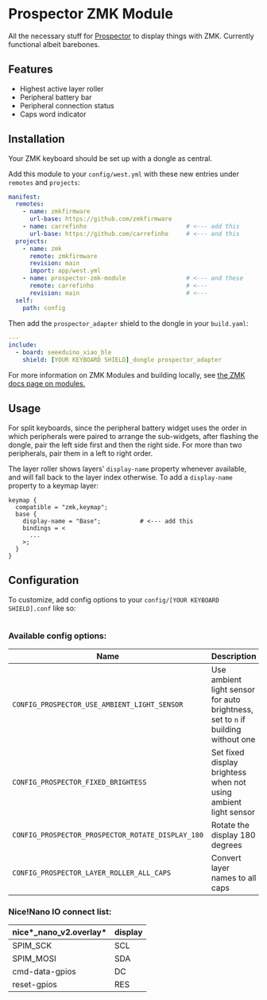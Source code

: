 # Prospector ZMK Module

All the necessary stuff for [Prospector](https://github.com/carrefinho/prospector) to display things with ZMK. Currently functional albeit barebones.

## Features

*   Highest active layer roller
*   Peripheral battery bar
*   Peripheral connection status
*   Caps word indicator

## Installation

Your ZMK keyboard should be set up with a dongle as central.

Add this module to your `config/west.yml` with these new entries under `remotes` and `projects`:

```yaml
manifest:
  remotes:
    - name: zmkfirmware
      url-base: https://github.com/zmkfirmware
    - name: carrefinho                            # <--- add this
      url-base: https://github.com/carrefinho     # <--- and this
  projects:
    - name: zmk
      remote: zmkfirmware
      revision: main
      import: app/west.yml
    - name: prospector-zmk-module                 # <--- and these
      remote: carrefinho                          # <---
      revision: main                              # <---
  self:
    path: config
```

Then add the `prospector_adapter` shield to the dongle in your `build.yaml`:

```yaml
---
include:
  - board: seeeduino_xiao_ble
    shield: [YOUR KEYBOARD SHIELD]_dongle prospector_adapter
```

For more information on ZMK Modules and building locally, see [the ZMK docs page on modules.](https://zmk.dev/docs/features/modules)

## Usage

For split keyboards, since the peripheral battery widget uses the order in which peripherals were paired to arrange the sub-widgets, after flashing the dongle, pair the left side first and then the right side. For more than two peripherals, pair them in a left to right order.

The layer roller shows layers' `display-name` property whenever available, and will fall back to the layer index otherwise. To add a `display-name` property to a keymap layer:

```dts
keymap {
  compatible = "zmk,keymap";
  base {
    display-name = "Base";           # <--- add this
    bindings = <
      ...
    >;
  }
}
```

## Configuration

To customize, add config options to your `config/[YOUR KEYBOARD SHIELD].conf` like so:

```ini

```

### Available config options:

| Name                                              | Description                                                                      | Default    |
| ------------------------------------------------- | -------------------------------------------------------------------------------- | ---------- |
| `CONFIG_PROSPECTOR_USE_AMBIENT_LIGHT_SENSOR`      | Use ambient light sensor for auto brightness, set to `n` if building without one | y          |
| `CONFIG_PROSPECTOR_FIXED_BRIGHTESS`               | Set fixed display brightess when not using ambient light sensor                  | 50 (1-100) |
| `CONFIG_PROSPECTOR_PROSPECTOR_ROTATE_DISPLAY_180` | Rotate the display 180 degrees                                                   | n          |
| `CONFIG_PROSPECTOR_LAYER_ROLLER_ALL_CAPS`         | Convert layer names to all caps                                                  | n          |

### Nice!Nano IO connect list:

| nice*\_nano\_v2.overlay* | display |
| :----------------------- | :------ |
| SPIM\_SCK                | SCL     |
| SPIM\_MOSI               | SDA     |
| cmd-data-gpios           | DC      |
| reset-gpios              | RES     |

